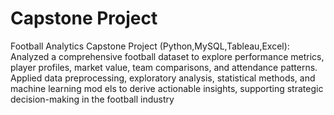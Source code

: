 # Capstone Project
Football Analytics Capstone Project (Python,MySQL,Tableau,Excel):
 Analyzed a comprehensive football dataset to explore performance metrics, player
 profiles, market value, team comparisons, and attendance patterns. Applied data
 preprocessing, exploratory analysis, statistical methods, and machine learning mod
els to derive actionable insights, supporting strategic decision-making in the football
 industry
